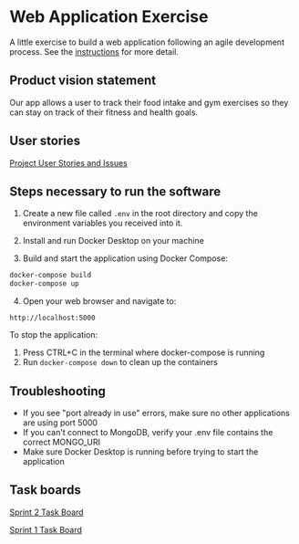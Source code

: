 # Web Application Exercise

A little exercise to build a web application following an agile development process. See the [instructions](instructions.md) for more detail.

## Product vision statement

Our app allows a user to track their food intake and gym exercises so they can stay on track of their fitness and health goals.

## User stories

[Project User Stories and Issues](https://github.com/software-students-spring2025/2-web-app-sweproj2/issues)

## Steps necessary to run the software

1. Create a new file called `.env` in the root directory and copy the environment variables you received into it.

2. Install and run Docker Desktop on your machine

3. Build and start the application using Docker Compose:
```bash
docker-compose build
docker-compose up
```

4. Open your web browser and navigate to:
```
http://localhost:5000
```

To stop the application:
1. Press CTRL+C in the terminal where docker-compose is running
2. Run `docker-compose down` to clean up the containers

## Troubleshooting
- If you see "port already in use" errors, make sure no other applications are using port 5000
- If you can't connect to MongoDB, verify your .env file contains the correct MONGO_URI
- Make sure Docker Desktop is running before trying to start the application

## Task boards

[Sprint 2 Task Board](https://github.com/orgs/software-students-spring2025/projects/123)

[Sprint 1 Task Board](https://github.com/orgs/software-students-spring2025/projects/66)